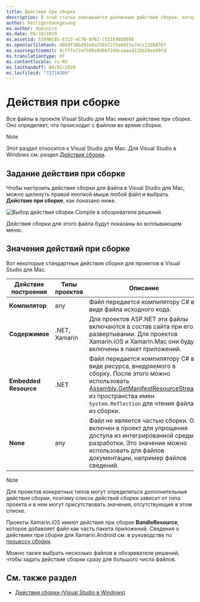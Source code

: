 ```yaml
---
title: Действия при сборке
description: В этой статье описываются различные действия сборки, которые могут использоваться для проектов C#
author: heiligerdankgesang
ms.author: dominicn
ms.date: 09/18/2019
ms.assetid: 5399BCB1-E317-4C7B-87B1-C531E985DE6E
ms.openlocfilehash: d089f38bd91eda2565f215e8d15a74cc119b8767
ms.sourcegitcommit: 6cfffa72af599a9d667249caaaa411bb28ea69fd
ms.translationtype: HT
ms.contentlocale: ru-RU
ms.lasthandoff: 09/02/2020
ms.locfileid: "73714399"
---
```

# <a name="build-actions"></a>Действия при сборке

Все файлы в проекте Visual Studio для Mac имеют действие при сборке. Оно определяет, что происходит с файлом во время сборки. 

>[!NOTE]
>Этот раздел относится к Visual Studio для Mac. Для Visual Studio в Windows см. раздел [Действия сборки](/visualstudio/ide/build-actions).

## <a name="set-a-build-action"></a>Задание действия при сборке

Чтобы настроить действие сборки для файла в Visual Studio для Mac, можно щелкнуть правой кнопкой мыши любой файл и выбрать **Действие при сборке**, как показано ниже.

![Выбор действия сборки Compile в обозревателе решений](media/projects-and-solutions-image1.png)

Действия сборки для этого файла будут показаны во всплывающем меню. 

## <a name="build-action-values"></a>Значения действий при сборке

Вот некоторые стандартные действия сборки для проектов в Visual Studio для Mac.

|Действие построения | Типы проектов | Описание |
|--|--|--|
| **Компилятор** | any | Файл передается компилятору C# в виде файла исходного кода.|
| **Содержимое** | .NET, Xamarin | Для проектов ASP.NET эти файлы включаются в состав сайта при его развертывании. Для проектов Xamarin.iOS и Xamarin.Mac они будут включены в пакет приложений.|
| **Embedded Resource** | .NET | Файл передается компилятору C# в виде ресурса, внедряемого в сборку. После этого можно использовать [Assembly.GetManifestResourceStream](/dotnet/api/system.reflection.assembly.getmanifestresourcestream) из пространства имен `System.Reflection` для чтения файла из сборки.|
| **None** | any | Файл не является частью сборки. Он включен в проект для упрощения доступа из интегрированной среды разработки. Это значение можно использовать для файлов документации, например файлов сведений.|

> [!NOTE]
> Для проектов конкретных типов могут определяться дополнительные действия сборки, поэтому список действий сборки зависит от типа проекта и в нем могут присутствовать значения, отсутствующие в этом списке.  

Проекты Xamarin.iOS имеют действие при сборке **BundleResource**, которое добавляет файл как часть пакета приложений. Сведения о действиях при сборке для Xamarin.Android см. в руководстве по [процессу сборки](/xamarin/android/deploy-test/building-apps/build-process#Build_Actions).

Можно также выбрать несколько файлов в обозревателе решений, чтобы задать действие сборки сразу для большого числа файлов.

## <a name="see-also"></a>См. также раздел

- [Действия сборки (Visual Studio в Windows)](/visualstudio/ide/build-actions)